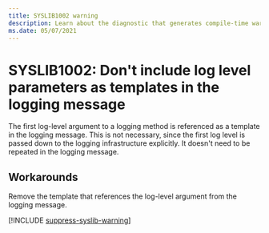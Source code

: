 ```yaml
---
title: SYSLIB1002 warning
description: Learn about the diagnostic that generates compile-time warning SYSLIB1002.
ms.date: 05/07/2021
---
```


# SYSLIB1002: Don't include log level parameters as templates in the logging message

The first log-level argument to a logging method is referenced as a template in the logging message. This is not necessary, since the first log level is passed down to the logging infrastructure explicitly. It doesn't need to be repeated in the logging message.

## Workarounds

Remove the template that references the log-level argument from the logging message.

[!INCLUDE [suppress-syslib-warning](includes/suppress-source-generator-diagnostics.md)]
